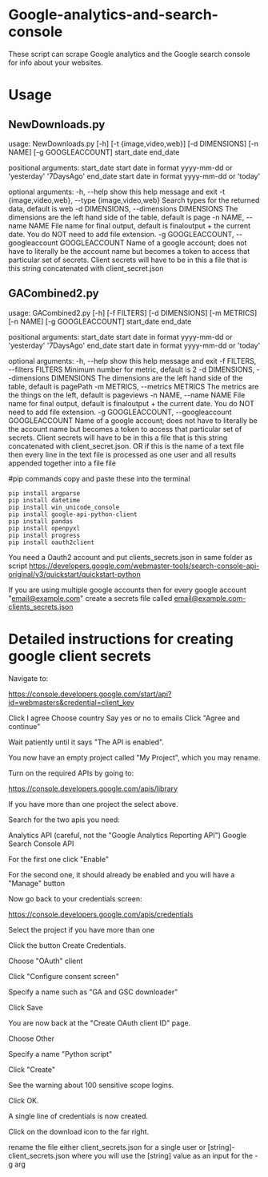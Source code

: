 # Google-analytics-and-search-console
These script can scrape Google analytics and the Google search console for info about your websites.

# Usage

## NewDownloads.py

usage: NewDownloads.py [-h] [-t {image,video,web}] [-d DIMENSIONS] [-n NAME]
                       [-g GOOGLEACCOUNT]
                       start_date end_date

positional arguments:
  start_date            start date in format yyyy-mm-dd or 'yesterday'
                        '7DaysAgo'
  end_date              start date in format yyyy-mm-dd or 'today'

optional arguments:
  -h, --help            show this help message and exit
  -t {image,video,web}, --type {image,video,web}
                        Search types for the returned data, default is web
  -d DIMENSIONS, --dimensions DIMENSIONS
                        The dimensions are the left hand side of the table,
                        default is page
  -n NAME, --name NAME  File name for final output, default is finaloutput +
                        the current date. You do NOT need to add file
                        extension.
  -g GOOGLEACCOUNT, --googleaccount GOOGLEACCOUNT
                        Name of a google account; does not have to literally
                        be the account name but becomes a token to access that
                        particular set of secrets. Client secrets will have to
                        be in this a file that is this string concatenated
                        with client_secret.json

## GACombined2.py                        

usage: GACombined2.py [-h] [-f FILTERS] [-d DIMENSIONS] [-m METRICS] [-n NAME]
                      [-g GOOGLEACCOUNT]
                      start_date end_date

positional arguments:
  start_date            start date in format yyyy-mm-dd or 'yesterday'
                        '7DaysAgo'
  end_date              start date in format yyyy-mm-dd or 'today'

optional arguments:
  -h, --help            show this help message and exit
  -f FILTERS, --filters FILTERS
                        Minimum number for metric, default is 2
  -d DIMENSIONS, --dimensions DIMENSIONS
                        The dimensions are the left hand side of the table,
                        default is pagePath
  -m METRICS, --metrics METRICS
                        The metrics are the things on the left, default is
                        pageviews
  -n NAME, --name NAME  File name for final output, default is finaloutput +
                        the current date. You do NOT need to add file
                        extension.
  -g GOOGLEACCOUNT, --googleaccount GOOGLEACCOUNT
                        Name of a google account; does not have to literally
                        be the account name but becomes a token to access that
                        particular set of secrets. Client secrets will have to
                        be in this a file that is this string concatenated
                        with client_secret.json. OR if this is the name of a
                        text file then every line in the text file is
                        processed as one user and all results appended
                        together into a file file

#pip commands
copy and paste these into the terminal

~~~~
pip install argparse
pip install datetime
pip install win_unicode_console
pip install google-api-python-client
pip install pandas
pip install openpyxl
pip install progress
pip install oauth2client
~~~~

You need a Oauth2 account and put clients_secrets.json in same folder as script
https://developers.google.com/webmaster-tools/search-console-api-original/v3/quickstart/quickstart-python 

If you are using multiple google accounts then for every google account "email@example.com" create a secrets file called email@example.com-clients_secrets.json

# Detailed instructions for creating google client secrets

Navigate to:

https://console.developers.google.com/start/api?id=webmasters&credential=client_key

Click I agree
Choose country
Say yes or no to emails
Click "Agree and continue"

Wait patiently until it says "The API is enabled".

You now have an empty project called "My Project", which you may rename.

Turn on the required APIs by going to:

https://console.developers.google.com/apis/library

If you have more than one project the select above.

Search for the two apis you need:

Analytics API   (careful, not the "Google Analytics Reporting API")
Google Search Console API 

For the first one click "Enable"

For the second one, it should already be enabled and you will have a "Manage" button

Now go back to your credentials screen:

https://console.developers.google.com/apis/credentials

Select the project if you have more than one

Click the button Create Credentials.

Choose "OAuth" client

Click "Configure consent screen"

Specify a name such as "GA and GSC downloader"

Click Save

You are now back at the "Create OAuth client ID" page.

Choose Other

Specify a name "Python script"

Click "Create"

See the warning about 100 sensitive scope logins.

Click OK.

A single line of credentials is now created.

Click on the download icon to the far right.

rename the file either client_secrets.json for a single user or [string]-client_secrets.json where you will use the [string] value as an input for the -g arg
